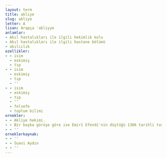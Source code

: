 ```yaml
---
layout: term
title: akliye
slug: akliye
letter: A
lisan: Arapça ʿaḳliyye
anlamlar:
- Akıl hastalıkları ile ilgili hekimlik kolu
- Akıl hastalıkları ile ilgili hastane bölümü
- akılcılık
ozellikler:
- - isim
  - eskimiş
  - tıp
- - isim
  - eskimiş
  - tıp
  - ''
- - isim
  - eskimiş
  - tıp
  - ''
  - felsefe
  - toplum bilimi
ornekler:
- - Akliye hekimi.
- - Bir başka görüşe göre ise Emirî Efendi'nin düştüğü 1306 tarihli taş, 1920'li yıllarda hastanenin akliye bölümünün kapısı üzerinde asılıydı ve hastane bu tarihten önce de mevcuttu…
- - ''
orneklerkaynak:
- - ''
- - Suavi Aydın
- - ''
---
```

